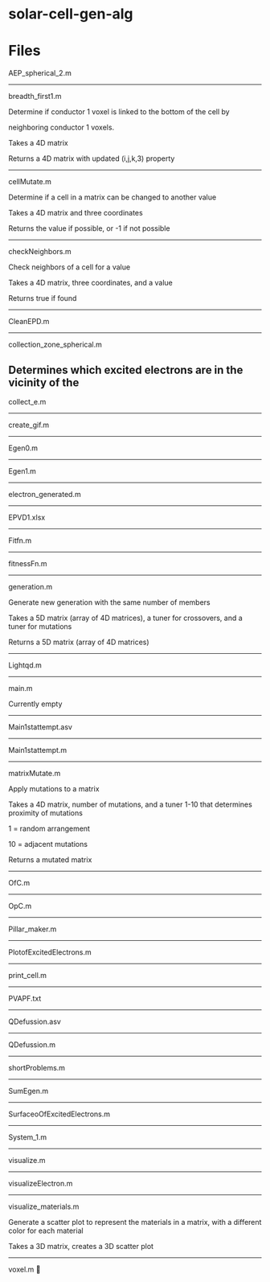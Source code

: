 # solar-cell-gen-alg

# Files

AEP_spherical_2.m

---------------

breadth_first1.m

Determine if conductor 1 voxel is linked to the bottom of the cell by 

neighboring conductor 1 voxels.

Takes a 4D matrix

Returns a 4D matrix with updated (i,j,k,3) property

---------------

cellMutate.m

Determine if a cell in a matrix can be changed to another value

Takes a 4D matrix and three coordinates

Returns the value if possible, or -1 if not possible

---------------

checkNeighbors.m

Check neighbors of a cell for a value

Takes a 4D matrix, three coordinates, and a value

Returns true if found

---------------

CleanEPD.m

---------------

collection_zone_spherical.m

Determines which excited electrons are in the vicinity of the 
---------------

collect_e.m

---------------

create_gif.m

---------------

Egen0.m

---------------

Egen1.m

---------------

electron_generated.m

---------------

EPVD1.xlsx

---------------

Fitfn.m

---------------

fitnessFn.m

---------------

generation.m

Generate new generation with the same number of members

Takes a 5D matrix (array of 4D matrices), a tuner for crossovers, and a tuner for mutations

Returns a 5D matrix (array of 4D matrices)

---------------

Lightqd.m

---------------

main.m

Currently empty

---------------

Main1stattempt.asv

---------------

Main1stattempt.m

---------------

matrixMutate.m

Apply mutations to a matrix

Takes a 4D matrix, number of mutations, and a tuner 1-10 that determines proximity of mutations

1 = random arrangement

10 = adjacent mutations

Returns a mutated matrix

---------------

OfC.m

---------------

OpC.m

---------------

Pillar_maker.m

---------------

PlotofExcitedElectrons.m

---------------

print_cell.m

---------------

PVAPF.txt

---------------

QDefussion.asv

---------------

QDefussion.m

---------------

shortProblems.m

---------------

SumEgen.m

---------------

SurfaceoOfExcitedElectrons.m

---------------

System_1.m

---------------

visualize.m

---------------

visualizeElectron.m

---------------

visualize_materials.m

Generate a scatter plot to represent the materials in a matrix, with a different color for each material

Takes a 3D matrix, creates a 3D scatter plot

---------------

voxel.m 